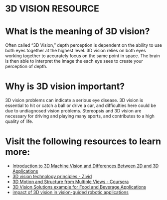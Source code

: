 # 3D VISION RESOURCE 
# What is the meaning of 3D vision?
Often called “3D Vision,” depth perception is dependent on the ability to use both eyes together at the highest level. 3D vision relies on both eyes working together to accurately focus on the same point in space. The brain is then able to interpret the image the each eye sees to create your perception of depth.
# Why is 3D vision important?
3D vision problems can indicate a serious eye disease.
3D vision is essential to hit or catch a ball or drive a car, and difficulties here could be due to undiagnosed vision problems. Stereopsis and 3D vision are necessary for driving and playing many sports, and contributes to a high quality of life.
# Visit the following resources to learn more:

- [Introduction to 3D Machine Vision and Differences Between 2D and 3D Applications](https://www.clearview-imaging.com/en/blog/introduction-to-3d-machine-vision-and-differences-between-2d-and-3d-applications)
- [3D vision technology principles - Zivid](https://www.zivid.com/3d-vision-technology-principles)
- [3D Motion and Structure from Multiple Views - Coursera](https://www.coursera.org/lecture/robotics-perception/3d-motion-and-structure-from-multiple-views-cnaDK)
- [3D Vision Solutions example for Food and Beverage Applications](https://www.cognex.com/videos/vision-systems/3d-vision-solutions-for-food-and-beverage)
- [impact of 3D vision in vision-guided robotic applications](https://blog.zivid.com/impact-of-3d-vision-in-vision-guided-robotic-applications)